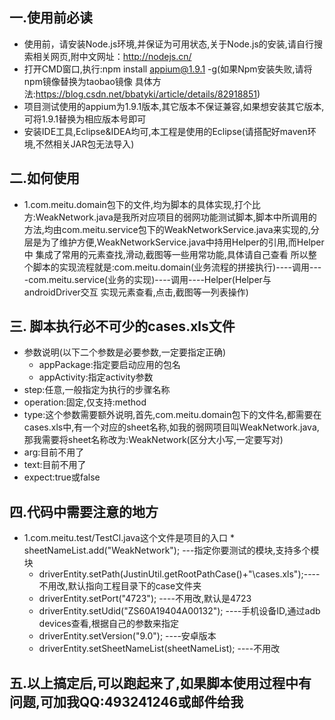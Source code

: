 ## 一.使用前必读
* 使用前，请安装Node.js环境,并保证为可用状态,关于Node.js的安装,请自行搜索相关网页,附中文网址：http://nodejs.cn/ 
* 打开CMD窗口,执行:npm install appium@1.9.1 -g(如果Npm安装失败,请将npm镜像替换为taobao镜像 
具体方法:https://blog.csdn.net/bbatyki/article/details/82918851) 
* 项目测试使用的appium为1.9.1版本,其它版本不保证兼容,如果想安装其它版本,可将1.9.1替换为相应版本号即可 
* 安装IDE工具,Eclipse&IDEA均可,本工程是使用的Eclipse(请搭配好maven环境,不然相关JAR包无法导入)

## 二.如何使用
* 1.com.meitu.domain包下的文件,均为脚本的具体实现,打个比方:WeakNetwork.java是我所对应项目的弱网功能测试脚本,脚本中所调用的 方法,均由com.meitu.service包下的WeakNetworkService.java来实现的,分层是为了维护方便,WeakNetworkService.java中持用Helper的引用,而Helper中 集成了常用的元素查找,滑动,截图等一些用常功能,具体请自己查看 所以整个脚本的实现流程就是:com.meitu.domain(业务流程的拼接执行)----调用----com.meitu.service(业务的实现)----调用----Helper(Helper与androidDriver交互 实现元素查看,点击,截图等一列表操作)

## 三. 脚本执行必不可少的cases.xls文件
* 参数说明(以下二个参数是必要参数,一定要指定正确)
  * appPackage:指定要启动应用的包名
  * appActivity:指定activity参数
* step:任意,一般指定为执行的步骤名称
* operation:固定,仅支持:method
* type:这个参数需要额外说明,首先,com.meitu.domain包下的文件名,都需要在cases.xls中,有一个对应的sheet名称,如我的弱网项目叫WeakNetwork.java,那我需要将sheet名称改为:WeakNetwork(区分大小写,一定要写对)
* arg:目前不用了
* text:目前不用了
* expect:true或false
## 四.代码中需要注意的地方
* 1.com.meitu.test/TestCl.java这个文件是项目的入口
    	*       sheetNameList.add("WeakNetwork");		---指定你要测试的模块,支持多个模块
	*	driverEntity.setPath(JustinUtil.getRootPathCase()+"\\cases.xls");----不用改,默认指向工程目录下的case文件夹
	*	driverEntity.setPort("4723"); ----不用改,默认是4723
	*	driverEntity.setUdid("ZS60A19404A00132");		----手机设备ID,通过adb devices查看,根据自己的参数来指定
	*	driverEntity.setVersion("9.0"); ----安卓版本
	*	driverEntity.setSheetNameList(sheetNameList);	----不用改
## 五.以上搞定后,可以跑起来了,如果脚本使用过程中有问题,可加我QQ:493241246或邮件给我

